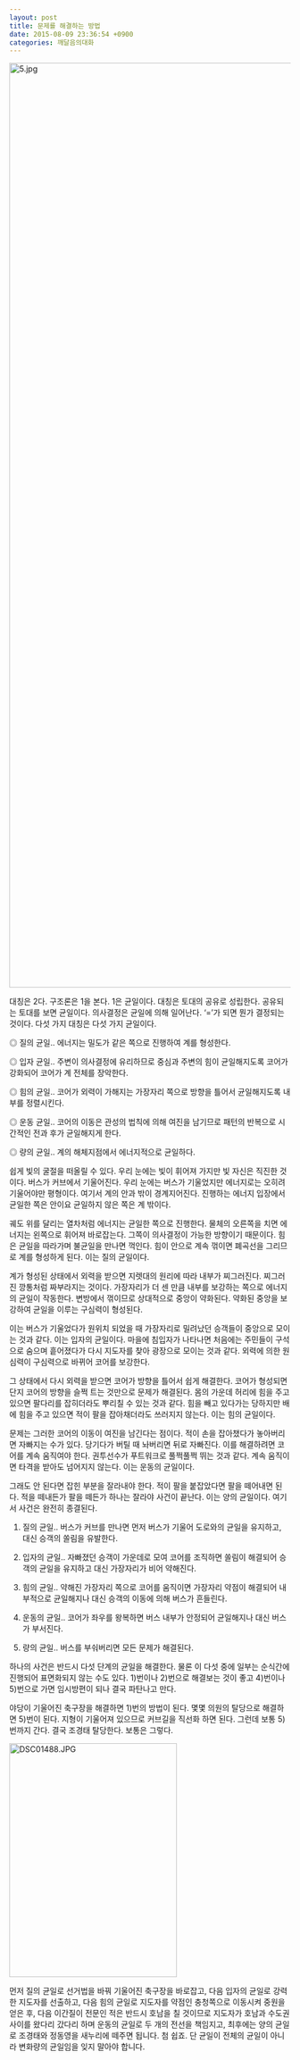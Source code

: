```yaml
---
layout: post
title: 문제를 해결하는 방법
date: 2015-08-09 23:36:54 +0900
categories: 깨달음의대화
---
```


<img src="assets/attach/images/198/157/613/5.jpg" alt="5.jpg" width="590" height="1657" />   


  


      
대칭은 2다. 구조론은 1을 본다. 1은 균일이다. 대칭은 토대의 공유로 성립한다. 공유되는 토대를 보면 균일이다. 의사결정은 균일에 의해 일어난다. ‘=’가 되면 뭔가 결정되는 것이다. 다섯 가지 대칭은 다섯 가지 균일이다. 

  


◎ 질의 균일.. 에너지는 밀도가 같은 쪽으로 진행하여 계를 형성한다.

◎ 입자 균일.. 주변이 의사결정에 유리하므로 중심과 주변의 힘이 균일해지도록 코어가 강화되어 코어가 계 전체를 장악한다.

◎ 힘의 균일.. 코어가 외력이 가해지는 가장자리 쪽으로 방향을 틀어서 균일해지도록 내부를 정렬시킨다.

◎ 운동 균일.. 코어의 이동은 관성의 법칙에 의해 여진을 남기므로 패턴의 반복으로 시간적인 전과 후가 균일해지게 한다.

◎ 량의 균일.. 계의 해체지점에서 에너지적으로 균일하다. 

  


쉽게 빛의 굴절을 떠올릴 수 있다. 우리 눈에는 빛이 휘어져 가지만 빛 자신은 직진한 것이다. 버스가 커브에서 기울어진다. 우리 눈에는 버스가 기울었지만 에너지로는 오히려 기울어야만 평형이다. 여기서 계의 안과 밖이 경계지어진다. 진행하는 에너지 입장에서 균일한 쪽은 안이요 균일하지 않은 쪽은 계 밖이다. 

  


궤도 위를 달리는 열차처럼 에너지는 균일한 쪽으로 진행한다. 물체의 오른쪽을 치면 에너지는 왼쪽으로 휘어져 바로잡는다. 그쪽이 의사결정이 가능한 방향이기 때문이다. 힘은 균일을 따라가며 불균일을 만나면 꺽인다. 힘이 안으로 계속 꺾이면 폐곡선을 그리므로 계를 형성하게 된다. 이는 질의 균일이다. 

  


계가 형성된 상태에서 외력을 받으면 지렛대의 원리에 따라 내부가 찌그러진다. 찌그러진 깡통처럼 짜부라지는 것이다. 가장자리가 더 센 만큼 내부를 보강하는 쪽으로 에너지의 균일이 작동한다. 변방에서 꺾이므로 상대적으로 중앙이 약화된다. 약화된 중앙을 보강하여 균일을 이루는 구심력이 형성된다. 

  


이는 버스가 기울었다가 원위치 되었을 때 가장자리로 밀려났던 승객들이 중앙으로 모이는 것과 같다. 이는 입자의 균일이다. 마을에 침입자가 나타나면 처음에는 주민들이 구석으로 숨으며 흩어졌다가 다시 지도자를 찾아 광장으로 모이는 것과 같다. 외력에 의한 원심력이 구심력으로 바뀌어 코어를 보강한다. 

  


그 상태에서 다시 외력을 받으면 코어가 방향을 틀어서 쉽게 해결한다. 코어가 형성되면 단지 코어의 방향을 슬쩍 트는 것만으로 문제가 해결된다. 몸의 가운데 허리에 힘을 주고 있으면 팔다리를 잡히더라도 뿌리칠 수 있는 것과 같다. 힘을 빼고 있다가는 당하지만 배에 힘을 주고 있으면 적이 팔을 잡아채더라도 쓰러지지 않는다. 이는 힘의 균일이다.

  


문제는 그러한 코어의 이동이 여진을 남긴다는 점이다. 적이 손을 잡아챘다가 놓아버리면 자빠지는 수가 있다. 당기다가 버틸 때 놔버리면 뒤로 자빠진다. 이를 해결하려면 코어를 계속 움직여야 한다. 권투선수가 푸트워크로 풀쩍풀쩍 뛰는 것과 같다. 계속 움직이면 타격을 받아도 넘어지지 않는다. 이는 운동의 균일이다. 

  


그래도 안 된다면 잡힌 부분을 잘라내야 한다. 적이 팔을 붙잡았다면 팔을 떼어내면 된다. 적을 떼내든가 팔을 떼든가 하나는 잘라야 사건이 끝난다. 이는 양의 균일이다. 여기서 사건은 완전히 종결된다. 

  


1) 질의 균일.. 버스가 커브를 만나면 먼저 버스가 기울어 도로와의 균일을 유지하고, 대신 승객의 쏠림을 유발한다. 

  


2) 입자의 균일.. 자빠졌던 승객이 가운데로 모여 코어를 조직하면 쏠림이 해결되어 승객의 균일을 유지하고 대신 가장자리가 비어 약해진다. 

  


3) 힘의 균일.. 약해진 가장자리 쪽으로 코어를 움직이면 가장자리 약점이 해결되어 내부적으로 균일해지나 대신 승객의 이동에 의해 버스가 흔들린다. 

  


4) 운동의 균일.. 코어가 좌우를 왕복하면 버스 내부가 안정되어 균일해지나 대신 버스가 부서진다. 

  


5) 량의 균일.. 버스를 부숴버리면 모든 문제가 해결된다. 

  


하나의 사건은 반드시 다섯 단계의 균일을 해결한다. 물론 이 다섯 중에 일부는 순식간에 진행되어 표면화되지 않는 수도 있다. 1)번이나 2)번으로 해결보는 것이 좋고 4)번이나 5)번으로 가면 임시방편이 되나 결국 파탄나고 만다. 

  


야당이 기울어진 축구장을 해결하면 1)번의 방법이 된다. 몇몇 의원의 탈당으로 해결하면 5)번이 된다. 지형이 기울어져 있으므로 커브길을 직선화 하면 된다. 그런데 보통 5)번까지 간다. 결국 조경태 탈당한다. 보통은 그렇다. 

  



 <img src="assets/attach/images/198/157/613/DSC01488.JPG" alt="DSC01488.JPG" width="300" height="419" /> 

  


먼저 질의 균일로 선거법을 바꿔 기울어진 축구장을 바로잡고, 다음 입자의 균일로 강력한 지도자를 선출하고, 다음 힘의 균일로 지도자를 약점인 충청쪽으로 이동시켜 중원을 얻은 후, 다음 이간질이 전문인 적은 반드시 호남을 칠 것이므로 지도자가 호남과 수도권 사이를 왔다리 갔다리 하며 운동의 균일로 두 개의 전선을 책임지고, 최후에는 양의 균일로 조경태와 정동영을 새누리에 떼주면 됩니다. 첨 쉽죠. 단 균일이 전체의 균일이 아니라 변화량의 균일임을 잊지 말아야 합니다.
